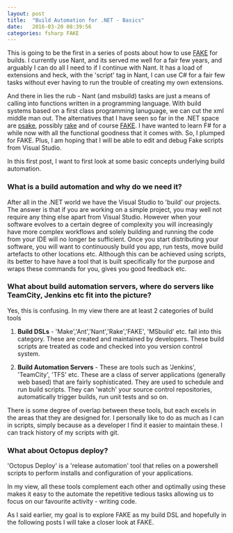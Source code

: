 ```yaml
---
layout: post
title:  "Build Automation for .NET - Basics"
date:   2016-03-20 08:39:56
categories: fsharp FAKE
---
```


This is going to be the first in a series of posts about how to use [FAKE](http://fsharp.github.io/FAKE/ "FAKE") for builds. I currently use Nant, and its served me well for a fair few years, and arguably I can do all I need to if I continue with Nant. It has a load of extensions and heck, with the 'script' tag in Nant, I can use C# for a fair few tasks without ever having to run the trouble of creating my own extensions.

And there in lies the rub - Nant (and msbuild) tasks are just a means of calling into functions written in a programming language. With build systems based on a first class programming lanuguage, we can cut the xml middle man out. The alternatives that I have seen so far in the .NET space are [psake](https://github.com/psake/psake "psake"), possibly [rake](https://github.com/ruby/rake) and of course [FAKE](http://fsharp.github.io/FAKE/ "FAKE"). I have wanted to learn F# for a while now with all the functional goodness that it comes with. So, I plumped for FAKE. Plus, I am hoping that I will be able to edit and debug Fake scripts from Visual Studio. 

In this first post, I want to first look at some basic concepts underlying build automation.

### What is a build automation and why do we need it?
After all in the .NET world we have the Visual Studio to 'build' our projects. The answer is that if you are working on a simple project, you may well not require any thing else apart from Visual Studio. However when your software evolves to a certain degree of complexity you will increasingly have more complex workflows and solely building and running the code from your IDE will no longer be sufficient. Once you start distributing your software, you will want to continuously build you app, run tests, move build artefacts to other locations etc. Although this can be achieved using scripts, its better to have have a tool that is built specifically for the purpose and wraps these commands for you, gives you good feedback etc.

### What about build automation servers, where do servers like TeamCity, Jenkins etc fit into the picture?
Yes, this is confusing. In my view there are at least 2 categories of build tools

1. **Build DSLs** - 'Make','Ant','Nant','Rake','FAKE', 'MSbuild' etc. fall into this category. These are created and maintained by developers. These build scripts are treated as code and checked into you version control system.

2. **Build Automation Servers** - These are tools such as 'Jenkins', 'TeamCity', 'TFS' etc. These are a class of server applications (generally web based) that are fairly sophisticated. They are used to schedule and run build scripts. They can 'watch' your source control repositories, automatically trigger builds, run unit tests and so on.

There is some degree of overlap between these tools, but each excels in the areas that they are designed for. I personally like to do as much as I can in scripts, simply because as a developer I find it easier to maintain these. I can track history of my scripts with git.

### What about Octopus deploy?
'Octopus Deploy' is a 'release automation' tool that relies on a powershell scripts to perform installs and configuration of your applications.

In my view, all these tools complement each other and optimally using these makes it easy to the automate the repetitive tedious tasks allowing us to focus on our favourite activity - writing code.

As I said earlier, my goal is to explore FAKE as my build DSL and hopefully in the following posts I will take a closer look at FAKE.
